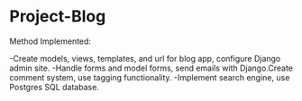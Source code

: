 # Project-Blog

Method Implemented:

-Create models, views, templates, and url for blog app, configure Django admin site.
-Handle forms and model forms, send emails with Django.Create comment system, use tagging functionality.
-Implement search engine, use Postgres SQL database.
